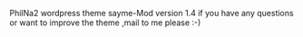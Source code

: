 PhilNa2 wordpress theme sayme-Mod version 1.4
if you have any questions or want to improve the theme ,mail to me please :-)

